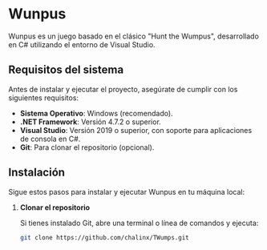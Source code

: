 # Wunpus

Wunpus es un juego basado en el clásico "Hunt the Wumpus", desarrollado en C# utilizando el entorno de Visual Studio.

## Requisitos del sistema

Antes de instalar y ejecutar el proyecto, asegúrate de cumplir con los siguientes requisitos:

- **Sistema Operativo**: Windows (recomendado).
- **.NET Framework**: Versión 4.7.2 o superior.
- **Visual Studio**: Versión 2019 o superior, con soporte para aplicaciones de consola en C#.
- **Git**: Para clonar el repositorio (opcional).

## Instalación

Sigue estos pasos para instalar y ejecutar Wunpus en tu máquina local:

1. **Clonar el repositorio**

   Si tienes instalado Git, abre una terminal o línea de comandos y ejecuta:

   ```bash
   git clone https://github.com/chalinx/TWumps.git

